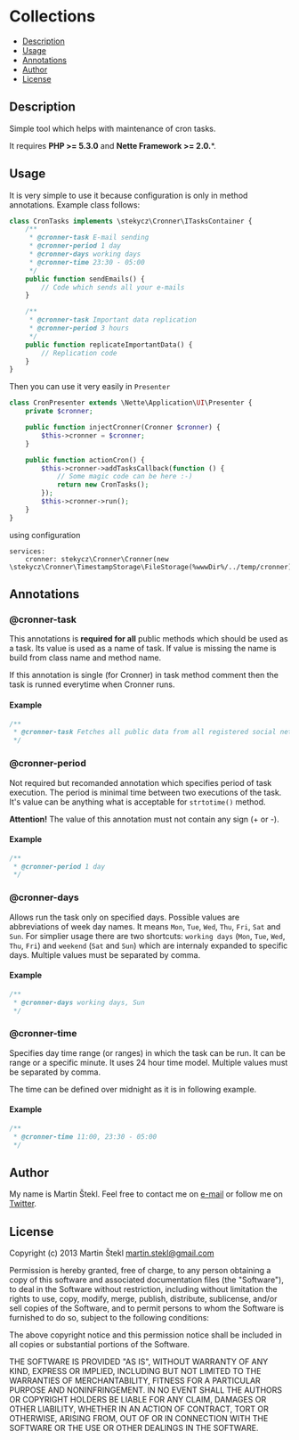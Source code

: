 # Collections

- [Description](#description)
- [Usage](#usage)
- [Annotations](#annotations)
- [Author](#author)
- [License](#license)

## Description

Simple tool which helps with maintenance of cron tasks.

It requires **PHP >= 5.3.0** and **Nette Framework >= 2.0.***.

## Usage

It is very simple to use it because configuration is only in method annotations. Example class follows:

```php
class CronTasks implements \stekycz\Cronner\ITasksContainer {
    /**
     * @cronner-task E-mail sending
     * @cronner-period 1 day
     * @cronner-days working days
     * @cronner-time 23:30 - 05:00
     */
    public function sendEmails() {
        // Code which sends all your e-mails
    }

    /**
     * @cronner-task Important data replication
     * @cronner-period 3 hours
     */
    public function replicateImportantData() {
        // Replication code
    }
}
```

Then you can use it very easily in `Presenter`

```php
class CronPresenter extends \Nette\Application\UI\Presenter {
    private $cronner;

    public function injectCronner(Cronner $cronner) {
        $this->cronner = $cronner;
    }

    public function actionCron() {
        $this->cronner->addTasksCallback(function () {
            // Some magic code can be here :-)
            return new CronTasks();
        });
        $this->cronner->run();
    }
}
```

using configuration

```neon
services:
    cronner: stekycz\Cronner\Cronner(new \stekycz\Cronner\TimestampStorage\FileStorage(%wwwDir%/../temp/cronner))
```

## Annotations

### @cronner-task

This annotations is **required for all** public methods which should be used as a task.
Its value is used as a name of task. If value is missing the name is build from class name
and method name.

If this annotation is single (for Cronner) in task method comment then the task is runned
everytime when Cronner runs.

#### Example

```php
/**
 * @cronner-task Fetches all public data from all registered social networks
 */
```

### @cronner-period

Not required but recomanded annotation which specifies period of task execution.
The period is minimal time between two executions of the task. It's value can be
anything what is acceptable for `strtotime()` method.

**Attention!** The value of this annotation must not contain any sign (+ or -).

#### Example

```php
/**
 * @cronner-period 1 day
 */
```

### @cronner-days

Allows run the task only on specified days. Possible values are abbreviations of week day names.
It means `Mon`, `Tue`, `Wed`, `Thu`, `Fri`, `Sat` and `Sun`. For simplier usage there are two shortcuts:
`working days` (`Mon`, `Tue`, `Wed`, `Thu`, `Fri`) and `weekend` (`Sat` and `Sun`) which are internaly
expanded to specific days. Multiple values must be separated by comma.

#### Example

```php
/**
 * @cronner-days working days, Sun
 */
```

### @cronner-time

Specifies day time range (or ranges) in which the task can be run. It can be range or a specific minute.
It uses 24 hour time model. Multiple values must be separated by comma.

The time can be defined over midnight as it is in following example.

#### Example

```php
/**
 * @cronner-time 11:00, 23:30 - 05:00
 */
```

## Author

My name is Martin Štekl. Feel free to contact me on [e-mail](mailto:martin.stekl@gmail.com)
or follow me on [Twitter](https://twitter.com/stekycz).

## License

Copyright (c) 2013 Martin Štekl <martin.stekl@gmail.com>

Permission is hereby granted, free of charge, to any person
obtaining a copy of this software and associated documentation
files (the "Software"), to deal in the Software without
restriction, including without limitation the rights to use,
copy, modify, merge, publish, distribute, sublicense, and/or sell
copies of the Software, and to permit persons to whom the
Software is furnished to do so, subject to the following
conditions:

The above copyright notice and this permission notice shall be
included in all copies or substantial portions of the Software.

THE SOFTWARE IS PROVIDED "AS IS", WITHOUT WARRANTY OF ANY KIND,
EXPRESS OR IMPLIED, INCLUDING BUT NOT LIMITED TO THE WARRANTIES
OF MERCHANTABILITY, FITNESS FOR A PARTICULAR PURPOSE AND
NONINFRINGEMENT. IN NO EVENT SHALL THE AUTHORS OR COPYRIGHT
HOLDERS BE LIABLE FOR ANY CLAIM, DAMAGES OR OTHER LIABILITY,
WHETHER IN AN ACTION OF CONTRACT, TORT OR OTHERWISE, ARISING
FROM, OUT OF OR IN CONNECTION WITH THE SOFTWARE OR THE USE OR
OTHER DEALINGS IN THE SOFTWARE.

